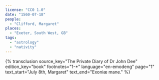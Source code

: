 ```yaml
---
license: "CC0 1.0"
date: "1560-07-18"
people:
  - "Clifford, Margaret"
places:
  - "Exeter, South West, GB"
tags:
  - "astrology"
  - "nativity"
---
```

{% transclusion
  source_key="The Private Diary of Dr John Dee"
  edition_key="book"
  footnotes="1-*"
  language="en-emodeng"
  page="1"
  text_start="July 8th, Margaret"
  text_end="Exoniæ mane."
%}
